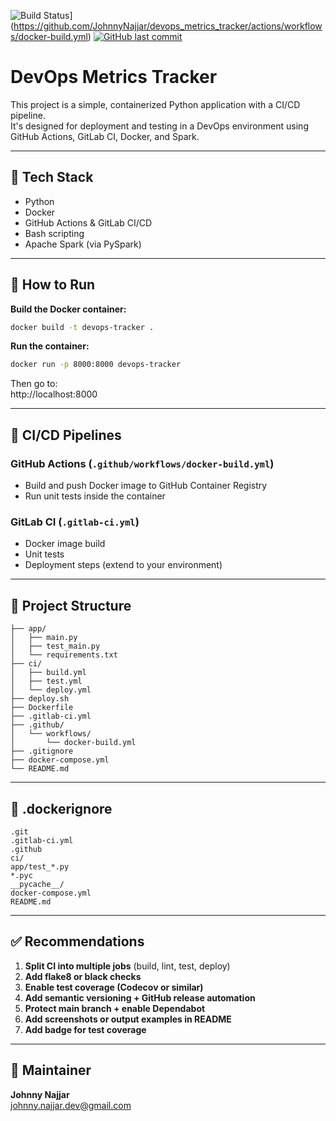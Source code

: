 ![Build Status](https://github.com/JohnnyNajjar/devops_metrics_tracker/actions/workflows/docker-build.yml/badge.svg)](https://github.com/JohnnyNajjar/devops_metrics_tracker/actions/workflows/docker-build.yml)
[![GitHub last commit](https://img.shields.io/github/last-commit/JohnnyNajjar/devops_metrics_tracker.svg)](https://github.com/JohnnyNajjar/devops_metrics_tracker/commits/main)

# DevOps Metrics Tracker

This project is a simple, containerized Python application with a CI/CD pipeline.  
It's designed for deployment and testing in a DevOps environment using GitHub Actions, GitLab CI, Docker, and Spark.

---

## 🔧 Tech Stack

- Python  
- Docker  
- GitHub Actions & GitLab CI/CD  
- Bash scripting  
- Apache Spark (via PySpark)

---

## 🚀 How to Run

**Build the Docker container:**

```bash
docker build -t devops-tracker .
```

**Run the container:**

```bash
docker run -p 8000:8000 devops-tracker
```

Then go to:  
http://localhost:8000

---

## 🔁 CI/CD Pipelines

### GitHub Actions (`.github/workflows/docker-build.yml`)

- Build and push Docker image to GitHub Container Registry  
- Run unit tests inside the container

### GitLab CI (`.gitlab-ci.yml`)

- Docker image build  
- Unit tests  
- Deployment steps (extend to your environment)

---

## 📁 Project Structure

```
├── app/
│   ├── main.py
│   ├── test_main.py
│   └── requirements.txt
├── ci/
│   ├── build.yml
│   ├── test.yml
│   └── deploy.yml
├── deploy.sh
├── Dockerfile
├── .gitlab-ci.yml
├── .github/
│   └── workflows/
│       └── docker-build.yml
├── .gitignore
├── docker-compose.yml
└── README.md
```

---

## 🧽 .dockerignore

```
.git
.gitlab-ci.yml
.github
ci/
app/test_*.py
*.pyc
__pycache__/
docker-compose.yml
README.md
```

---

## ✅ Recommendations

1. **Split CI into multiple jobs** (build, lint, test, deploy)
2. **Add flake8 or black checks**
3. **Enable test coverage (Codecov or similar)**
4. **Add semantic versioning + GitHub release automation**
5. **Protect main branch + enable Dependabot**
6. **Add screenshots or output examples in README**
7. **Add badge for test coverage**

---

## 👤 Maintainer

**Johnny Najjar**  
[johnny.najjar.dev@gmail.com](mailto:johnny.najjar.dev@gmail.com)

